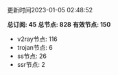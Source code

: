 更新时间2023-01-05 02:48:52

**总订阅: 45**
**总节点: 828**
**有效节点: 150**
- v2ray节点: 116
- trojan节点: 6
- ss节点: 26
- ssr节点: 2
